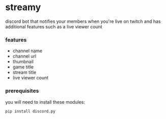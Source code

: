 # streamy
discord bot that notifies your members when you're live on twitch and has additional features such as a live viewer count

### features
* channel name
* channel url
* thumbnail
* game title
* stream title
* live viewer count

### prerequisites
you will need to install these modules:
```sh
pip install discord.py
```
